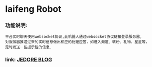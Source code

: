 laifeng Robot
====================
### 功能说明:
    平台实时聊天使用websocket协议,此机器人通过websocket协议链接登录服务器,
    对服务器推送过来的实时信息做出相应的处理应答，如进入频道、转粉、礼物、星星等，
    定时发送一些提示性的信息.

### link:   [JEDORE BLOG](http://www.jedore.club)
